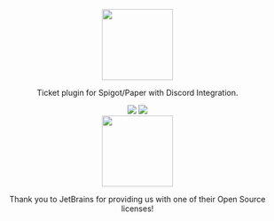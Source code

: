 <div align=center>
    <img src="https://broccol.ai/PureTicketsLogo.svg" width="128">
    <br />
    <p>Ticket plugin for Spigot/Paper with Discord Integration.</p>
    <img src="https://img.shields.io/discord/656662012364849183?style=for-the-badge" />
    <span> </span>
    <img src="https://img.shields.io/github/workflow/status/broccolai/tickets/Java%20CI%20with%20Gradle?style=for-the-badge" />
    <br />
    <img src="https://user-images.githubusercontent.com/28634904/122402352-4e7efb00-cf75-11eb-818d-8309772fe45d.png" width="128" />
    <p>Thank you to JetBrains for providing us with one of their Open Source licenses!</p>
</div>

